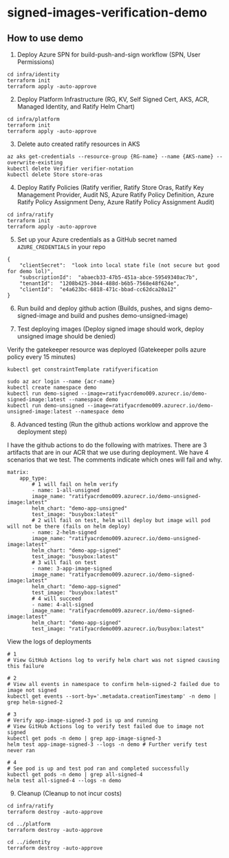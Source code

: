 # signed-images-verification-demo

## How to use demo
1. Deploy Azure SPN for build-push-and-sign workflow
(SPN, User Permissions)
```
cd infra/identity
terraform init
terraform apply -auto-approve
```

2. Deploy Platform Infrastructure
(RG, KV, Self Signed Cert, AKS, ACR, Managed Identity, and Ratify Helm Chart)
```
cd infra/platform
terraform init
terraform apply -auto-approve
```

3. Delete auto created ratify resources in AKS
```
az aks get-credentials --resource-group {RG-name} --name {AKS-name} --overwrite-existing
kubectl delete Verifier verifier-notation
kubectl delete Store store-oras
```

4. Deploy Ratify Policies
(Ratify verifier, Ratify Store Oras, Ratify Key Management Provider, Audit NS, Azure Ratify Policy Definition, Azure Ratify Policy Assignment Deny, Azure Ratify Policy Assignment Audit)
```
cd infra/ratify
terraform init
terraform apply -auto-approve
```

5. Set up your Azure credentials as a GitHub secret named `AZURE_CREDENTIALS` in your repo
```
{
    "clientSecret":  "look into local state file (not secure but good for demo lol)",
    "subscriptionId":  "abaecb33-47b5-451a-abce-59549340ac7b",
    "tenantId":  "1208b425-3044-488d-b6b5-7568e48f624e",
    "clientId":  "e4a623bc-6818-471c-bbad-cc62dca20a12"
}
```

6. Run build and deploy github action
(Builds, pushes, and signs demo-signed-image and build and pushes demo-unsigned-image)

7. Test deploying images
(Deploy signed image should work, deploy unsigned image should be denied)

Verify the gatekeeper resource was deployed (Gatekeeper polls azure policy every 15 minutes)
```
kubectl get constraintTemplate ratifyverification
```

```
sudo az acr login --name {acr-name}
kubectl create namespace demo
kubectl run demo-signed --image=ratifyacrdemo009.azurecr.io/demo-signed-image:latest --namespace demo
kubectl run demo-unsigned --image=ratifyacrdemo009.azurecr.io/demo-unsigned-image:latest --namespace demo
```

8. Advanced testing
(Run the github actions worklow and approve the deployment step)

I have the github actions to do the following with matrixes. There are 3 artifacts that are in our ACR that we use during deployment. We have 4 scenarios that we test. The comments indicate which ones will fail and why.

```
matrix:
    app_type:
        # 1 will fail on helm verify
        - name: 1-all-unsigned
        image_name: "ratifyacrdemo009.azurecr.io/demo-unsigned-image:latest"
        helm_chart: "demo-app-unsigned"
        test_image: "busybox:latest"
        # 2 will fail on test, helm will deploy but image will pod will not be there (fails on helm deploy)
        - name: 2-helm-signed
        image_name: "ratifyacrdemo009.azurecr.io/demo-unsigned-image:latest"
        helm_chart: "demo-app-signed"
        test_image: "busybox:latest"
        # 3 will fail on test
        - name: 3-app-image-signed
        image_name: "ratifyacrdemo009.azurecr.io/demo-signed-image:latest"
        helm_chart: "demo-app-signed"
        test_image: "busybox:latest"
        # 4 will succeed
        - name: 4-all-signed
        image_name: "ratifyacrdemo009.azurecr.io/demo-signed-image:latest"
        helm_chart: "demo-app-signed"
        test_image: "ratifyacrdemo009.azurecr.io/busybox:latest"
```

View the logs of deployments
```
# 1
# View GitHub Actions log to verify helm chart was not signed causing this failure

# 2
# View all events in namespace to confirm helm-signed-2 failed due to image not signed
kubectl get events --sort-by='.metadata.creationTimestamp' -n demo | grep helm-signed-2

# 3 
# Verify app-image-signed-3 pod is up and running
# View GitHub Actions log to verify test failed due to image not signed
kubectl get pods -n demo | grep app-image-signed-3
helm test app-image-signed-3 --logs -n demo # Further verify test never ran

# 4
# See pod is up and test pod ran and completed successfully
kubectl get pods -n demo | grep all-signed-4
helm test all-signed-4 --logs -n demo
```

9. Cleanup
(Cleanup to not incur costs)
```
cd infra/ratify
terraform destroy -auto-approve

cd ../platform
terraform destroy -auto-approve

cd ../identity
terraform destroy -auto-approve
```